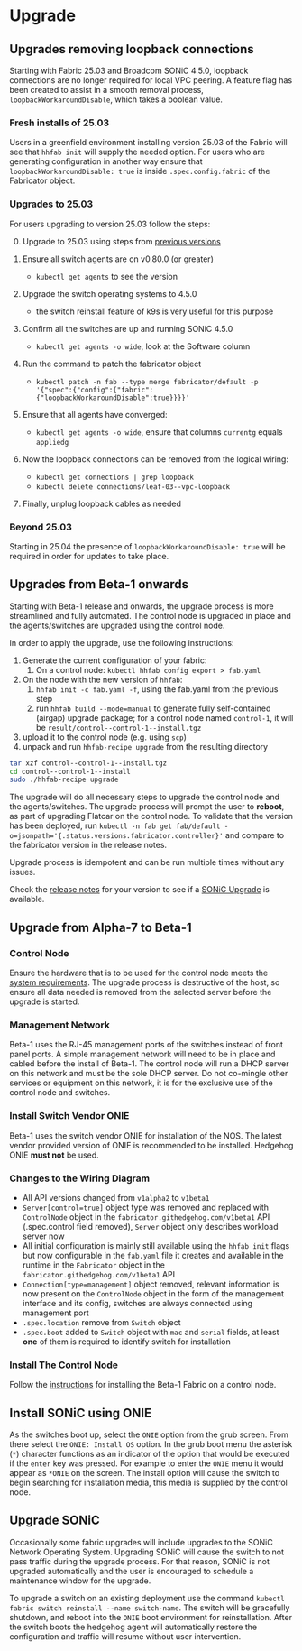 # Upgrade

## Upgrades removing loopback connections
Starting with Fabric 25.03 and Broadcom SONiC 4.5.0, loopback connections are no longer
required for local VPC peering. A feature flag has been created to assist in a
smooth removal process, `loopbackWorkaroundDisable`, which takes a boolean
value.

### Fresh installs of 25.03

Users in a greenfield environment installing version 25.03 of the Fabric will
see that `hhfab init` will supply the needed option. For users who are
generating configuration in another way ensure that
`loopbackWorkaroundDisable: true` is inside `.spec.config.fabric` of the
Fabricator object.


### Upgrades to 25.03

For users upgrading to version 25.03 follow the steps:

0. Upgrade to 25.03 using steps from [previous
   versions](#upgrades-from-beta-1-onwards)

0. Ensure all switch agents are on v0.80.0 (or greater)
    * `kubectl get agents` to see the version

0. Upgrade the switch operating systems to 4.5.0
    * the switch reinstall feature of k9s is very useful for this purpose

0. Confirm all the switches are up and running SONiC 4.5.0
    * `kubectl get agents -o wide`, look at the Software column

0. Run the command to patch the fabricator object
    * `kubectl patch -n fab --type merge fabricator/default -p '{"spec":{"config":{"fabric":{"loopbackWorkaroundDisable":true}}}}'`

0. Ensure that all agents have converged:
    * `kubectl get agents -o wide`, ensure that columns `currentg` equals `appliedg`

0. Now the loopback connections can be removed from the logical wiring:
    * `kubectl get connections | grep loopback`
    * `kubectl delete connections/leaf-03--vpc-loopback`
0. Finally, unplug loopback cables as needed


### Beyond 25.03
Starting in 25.04 the presence of `loopbackWorkaroundDisable: true` will be required
in order for updates to take place.


## Upgrades from Beta-1 onwards

Starting with Beta-1 release and onwards, the upgrade process is more streamlined and fully automated. The control node
is upgraded in place and the agents/switches are upgraded using the control node.

In order to apply the upgrade, use the following instructions:

1. Generate the current configuration of your fabric:
    1. On a control node: `kubectl hhfab config export > fab.yaml`
1. On the node with the new version of `hhfab`:
    1. `hhfab init -c fab.yaml -f`, using the fab.yaml from the previous step
    1. run `hhfab build --mode=manual` to generate fully self-contained
       (airgap) upgrade package; for a control node named `control-1`, it will
       be `result/control--control-1--install.tgz`
1. upload it to the control node (e.g. using `scp`)
1. unpack and run `hhfab-recipe upgrade` from the resulting directory

```bash
tar xzf control--control-1--install.tgz
cd control--control-1--install
sudo ./hhfab-recipe upgrade
```

The upgrade will do all necessary steps to upgrade the control node and the
agents/switches. The upgrade process will prompt the user to **reboot**, as part of
upgrading Flatcar on the control node. To validate that the version has been deployed,
run `kubectl -n fab get fab/default -o=jsonpath='{.status.versions.fabricator.controller}'`
and compare to the fabricator version in the release notes.

Upgrade process is idempotent and can be run multiple times without any issues.

Check the [release notes](../release-notes/index.md) for your version to see if a [SONiC
Upgrade](#upgrade-sonic) is available.

## Upgrade from Alpha-7 to Beta-1

### Control Node

Ensure the hardware that is to be used for the control node meets the [system requirements](requirements.md#control-node). The upgrade process is destructive of the host, so ensure all data needed is removed from the selected server before the upgrade is started.

### Management Network

Beta-1 uses the RJ-45 management ports of the switches instead of front panel ports. A simple management network will need to be in place and cabled before the install of Beta-1. The control node will run a DHCP server on this network and must be the sole DHCP server. Do not co-mingle other services or equipment on this network, it is for the exclusive use of the control node and switches.

### Install Switch Vendor ONIE

Beta-1 uses the switch vendor ONIE for installation of the NOS. The latest vendor provided version of ONIE is recommended to be installed. Hedgehog ONIE **must not** be used.

### Changes to the Wiring Diagram

* All API versions changed from `v1alpha2` to `v1beta1`
* `Server[control=true]` object type was removed and replaced with `ControlNode` object in the `fabricator.githedgehog.com/v1beta1` API (.spec.control field removed), `Server` object only describes workload server now
* All initial configuration is mainly still available using the `hhfab init` flags but now configurable in the `fab.yaml` file it creates and available in the runtime in the `Fabricator` object in the `fabricator.githedgehog.com/v1beta1` API
* `Connection[type=management]` object removed, relevant information is now present on the `ControlNode` object in the form of the management interface and its config, switches are always connected using management port
* `.spec.location` remove from `Switch` object
* `.spec.boot` added to `Switch` object with `mac` and `serial` fields, at least **one** of them is required to identify switch for installation

### Install The Control Node
Follow the [instructions](install.md#build-control-node-configuration-and-installer) for installing the Beta-1 Fabric on a control node.

## Install SONiC using ONIE

As the switches boot up, select the `ONIE` option from the grub screen. From
there select the `ONIE: Install OS` option. In the grub boot menu the asterisk
(`*`) character functions as an indicator of the option that would be executed
if the `enter` key was pressed. For example to enter the `ONIE` menu it would
appear as `*ONIE` on the screen. The install option will cause the switch to
begin searching for installation media, this media is supplied by the control node.

## Upgrade SONiC

Occasionally some fabric upgrades will include upgrades to the SONiC Network
Operating System. Upgrading SONiC will cause the switch to not pass traffic
during the upgrade process. For that reason, SONiC is not upgraded
automatically and the user is encouraged to schedule a maintenance window for
the upgrade.

To upgrade a switch on an existing deployment use the command `kubectl fabric
switch reinstall --name switch-name`. The switch will be gracefully shutdown,
and reboot into the `ONIE` boot environment for reinstallation. After the
switch boots the hedgehog agent will automatically restore the configuration
and traffic will resume without user intervention.
